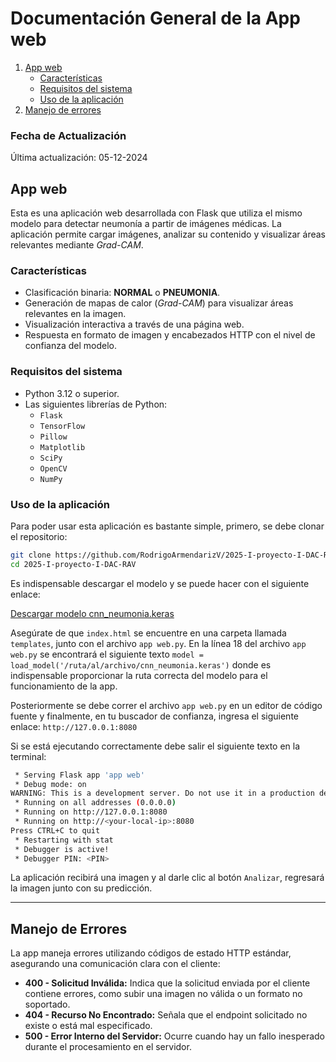 # Documentación General de la App web

1. [App web](#app-alternativa)
   - [Características](#características)
   - [Requisitos del sistema](#requisitos-del-sistema)
   - [Uso de la aplicación](#uso-de-la-aplicación)
2. [Manejo de errores](#manejo-de-errores)

### Fecha de Actualización
Última actualización: 05-12-2024

## App web

Esta es una aplicación web desarrollada con Flask que utiliza el mismo modelo para detectar neumonía a partir de imágenes médicas. La aplicación permite cargar imágenes, analizar su contenido y visualizar áreas relevantes mediante *Grad-CAM*.

### **Características**

- Clasificación binaria: **NORMAL** o **PNEUMONIA**.
- Generación de mapas de calor (*Grad-CAM*) para visualizar áreas relevantes en la imagen.
- Visualización interactiva a través de una página web.
- Respuesta en formato de imagen y encabezados HTTP con el nivel de confianza del modelo.

### **Requisitos del sistema**

- Python 3.12 o superior.
- Las siguientes librerías de Python:
  - `Flask`
  - `TensorFlow`
  - `Pillow`
  - `Matplotlib`
  - `SciPy`
  - `OpenCV`
  - `NumPy`
 
### Uso de la aplicación

Para poder usar esta aplicación es bastante simple, primero, se debe clonar el repositorio:
```bash
git clone https://github.com/RodrigoArmendarizV/2025-I-proyecto-I-DAC-RAV.git
cd 2025-I-proyecto-I-DAC-RAV
```

Es indispensable descargar el modelo y se puede hacer con el siguiente enlace:

[Descargar modelo cnn_neumonia.keras](https://drive.google.com/file/d/1lIucaM2YqiQma1Z3UGR28jJuoSuR9XmT/view?usp=sharing)

Asegúrate de que `index.html` se encuentre en una carpeta llamada `templates`, junto con el archivo `app web.py`. En la línea 18 del archivo `app web.py` se encontrará el siguiente texto `model = load_model('/ruta/al/archivo/cnn_neumonia.keras')` donde es indispensable proporcionar la ruta correcta del modelo para el funcionamiento de la app.

Posteriormente se debe correr el archivo `app web.py` en un editor de código fuente y finalmente, en tu buscador de confianza, ingresa el siguiente enlace: `http://127.0.0.1:8080`

Si se está ejecutando correctamente debe salir el siguiente texto en la terminal:
```bash
 * Serving Flask app 'app web'
 * Debug mode: on
WARNING: This is a development server. Do not use it in a production deployment. Use a production WSGI server instead.
 * Running on all addresses (0.0.0.0)
 * Running on http://127.0.0.1:8080
 * Running on http://<your-local-ip>:8080
Press CTRL+C to quit
 * Restarting with stat
 * Debugger is active!
 * Debugger PIN: <PIN>
```

La aplicación recibirá una imagen y al darle clic al botón `Analizar`, regresará la imagen junto con su predicción.

---

## Manejo de Errores
La app maneja errores utilizando códigos de estado HTTP estándar, asegurando una comunicación clara con el cliente:
- **400 - Solicitud Inválida:** Indica que la solicitud enviada por el cliente contiene errores, como subir una imagen no válida o un formato no soportado.
- **404 - Recurso No Encontrado:** Señala que el endpoint solicitado no existe o está mal especificado.
- **500 - Error Interno del Servidor:** Ocurre cuando hay un fallo inesperado durante el procesamiento en el servidor.
